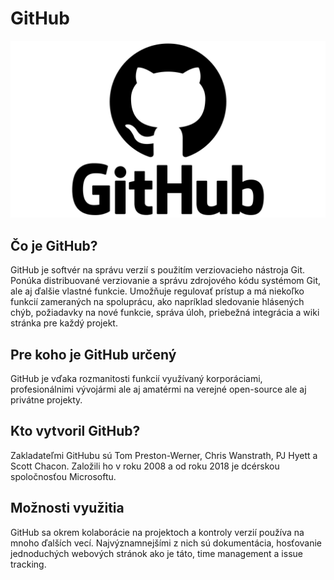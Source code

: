 # GitHub
![GitHub Logo](github.png)
## Čo je GitHub?
GitHub je softvér na správu verzií s použitím verziovacieho nástroja Git. Ponúka distribuované verziovanie a správu zdrojového kódu systémom Git, ale aj ďalšie vlastné funkcie. Umožňuje regulovať prístup a má niekoľko funkcií zameraných na spoluprácu, ako napríklad sledovanie hlásených chýb, požiadavky na nové funkcie, správa úloh, priebežná integrácia a wiki stránka pre každý projekt.
      
## Pre koho je GitHub určený
GitHub je vďaka rozmanitosti funkcií využívaný korporáciami, profesionálnimi vývojármi ale aj amatérmi na verejné open-source ale aj privátne projekty.
      
## Kto vytvoril GitHub?
Zakladateľmi GitHubu sú Tom Preston-Werner, Chris Wanstrath, PJ Hyett a Scott Chacon. Založili ho v roku 2008 a od roku 2018 je dcérskou spoločnosťou Microsoftu.
      
## Možnosti využitia
GitHub sa okrem kolaborácie na projektoch a kontroly verzií používa na mnoho ďalších vecí. Najvýznamnejšími z nich sú dokumentácia, hosťovanie jednoduchých webových stránok ako je táto, time management a issue tracking.
